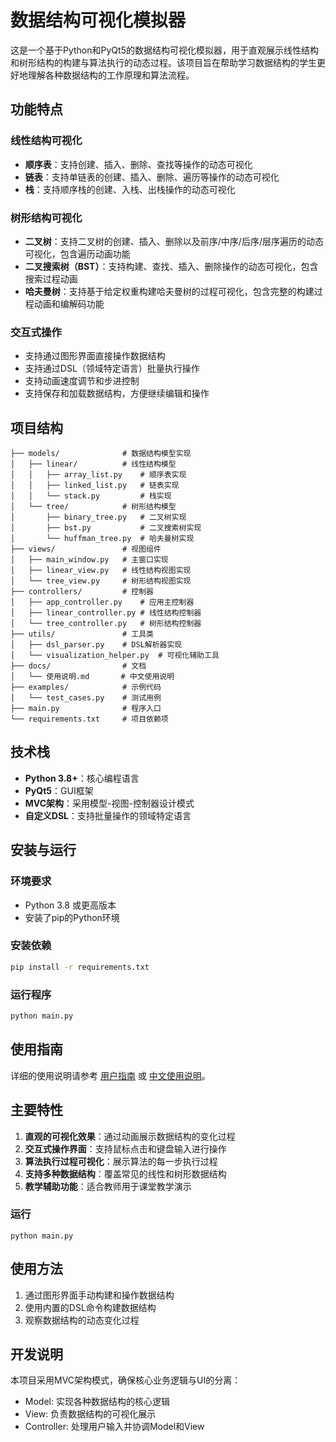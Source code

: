 # 数据结构可视化模拟器

这是一个基于Python和PyQt5的数据结构可视化模拟器，用于直观展示线性结构和树形结构的构建与算法执行的动态过程。该项目旨在帮助学习数据结构的学生更好地理解各种数据结构的工作原理和算法流程。

## 功能特点

### 线性结构可视化
- **顺序表**：支持创建、插入、删除、查找等操作的动态可视化
- **链表**：支持单链表的创建、插入、删除、遍历等操作的动态可视化
- **栈**：支持顺序栈的创建、入栈、出栈操作的动态可视化

### 树形结构可视化
- **二叉树**：支持二叉树的创建、插入、删除以及前序/中序/后序/层序遍历的动态可视化，包含遍历动画功能
- **二叉搜索树（BST）**：支持构建、查找、插入、删除操作的动态可视化，包含搜索过程动画
- **哈夫曼树**：支持基于给定权重构建哈夫曼树的过程可视化，包含完整的构建过程动画和编解码功能

### 交互式操作
- 支持通过图形界面直接操作数据结构
- 支持通过DSL（领域特定语言）批量执行操作
- 支持动画速度调节和步进控制
- 支持保存和加载数据结构，方便继续编辑和操作

## 项目结构

```
├── models/              # 数据结构模型实现
│   ├── linear/          # 线性结构模型
│   │   ├── array_list.py    # 顺序表实现
│   │   ├── linked_list.py   # 链表实现
│   │   └── stack.py         # 栈实现
│   └── tree/            # 树形结构模型
│       ├── binary_tree.py   # 二叉树实现
│       ├── bst.py           # 二叉搜索树实现
│       └── huffman_tree.py  # 哈夫曼树实现
├── views/               # 视图组件
│   ├── main_window.py   # 主窗口实现
│   ├── linear_view.py   # 线性结构视图实现
│   └── tree_view.py     # 树形结构视图实现
├── controllers/         # 控制器
│   ├── app_controller.py    # 应用主控制器
│   ├── linear_controller.py # 线性结构控制器
│   └── tree_controller.py   # 树形结构控制器
├── utils/               # 工具类
│   ├── dsl_parser.py    # DSL解析器实现
│   └── visualization_helper.py  # 可视化辅助工具
├── docs/                # 文档
│   └── 使用说明.md       # 中文使用说明
├── examples/            # 示例代码
│   └── test_cases.py    # 测试用例
├── main.py              # 程序入口
└── requirements.txt     # 项目依赖项
```

## 技术栈

- **Python 3.8+**：核心编程语言
- **PyQt5**：GUI框架
- **MVC架构**：采用模型-视图-控制器设计模式
- **自定义DSL**：支持批量操作的领域特定语言

## 安装与运行

### 环境要求
- Python 3.8 或更高版本
- 安装了pip的Python环境

### 安装依赖

```bash
pip install -r requirements.txt
```

### 运行程序

```bash
python main.py
```

## 使用指南

详细的使用说明请参考 [用户指南](docs/user_guide.md) 或 [中文使用说明](docs/使用说明.md)。

## 主要特性

1. **直观的可视化效果**：通过动画展示数据结构的变化过程
2. **交互式操作界面**：支持鼠标点击和键盘输入进行操作
3. **算法执行过程可视化**：展示算法的每一步执行过程
4. **支持多种数据结构**：覆盖常见的线性和树形数据结构
5. **教学辅助功能**：适合教师用于课堂教学演示

### 运行

```
python main.py
```

## 使用方法

1. 通过图形界面手动构建和操作数据结构
2. 使用内置的DSL命令构建数据结构
3. 观察数据结构的动态变化过程

## 开发说明

本项目采用MVC架构模式，确保核心业务逻辑与UI的分离：
- Model: 实现各种数据结构的核心逻辑
- View: 负责数据结构的可视化展示
- Controller: 处理用户输入并协调Model和View